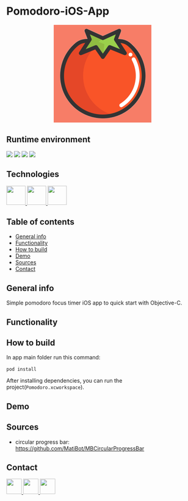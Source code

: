# Pomodoro-iOS-App

<p align="center"><img src="/Pomodoro/Resources/Assets.xcassets/AppIcon.appiconset/1024.png" width="256" height="256" /></p>

## Runtime environment
<img src="https://img.shields.io/badge/Swift-5.3-orange.svg?style=flat" /> <img src="https://img.shields.io/badge/iOS-13.0-blue.svg?style=flat" /> <img src="https://img.shields.io/badge/Xcode-12.4-blue.svg?style=flat" /> <img src="https://img.shields.io/badge/MacOS-11.5.1-blue.svg?style=flat" />

## Technologies
<a href="https://developer.apple.com/library/archive/documentation/Cocoa/Conceptual/ProgrammingWithObjectiveC/Introduction/Introduction.html"> <img src="https://i.imgur.com/0aoWEMG.jpg" width="50" height="50" /> </a>
<a href="https://developer.apple.com/support/xcode/"> <img src="https://i.imgur.com/vDFUkmr.png" width="50" height="50" /> </a>
<a href="https://cocoapods.org"> <img src="https://i.imgur.com/pgrumIx.png" width="50" height="50" /> </a>


## Table of contents
* [General info](#general-info)
* [Functionality](#functionality)
* [How to build](#how-to-build)
* [Demo](#demo)
* [Sources](#sources)
* [Contact](#contact)

## General info

Simple pomodoro focus timer iOS app to quick start with Objective-C.

## Functionality

## How to build

In app main folder run this command:
```
pod install
```
After installing dependencies, you can run the project(`Pomodoro.xcworkspace`).

## Demo

## Sources
- circular progress bar: https://github.com/MatiBot/MBCircularProgressBar

## Contact
<a href="https://www.linkedin.com/in/michał-nowak-53075a17a/"> <img src="https://i.imgur.com/Ba61VxB.png" width="40" height="40" /> </a>
<a href="https://twitter.com/mnowak061"> <img src="https://imgur.com/ocbAQn7.png" width="40" height="40" /> </a>
<a href="https://www.kaggle.com/mnowak061"> <img src="https://i.imgur.com/OUxxJ3I.png" width="40" height="40" /> </a>
